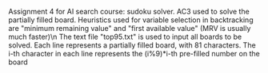 Assignment 4 for AI search course: sudoku solver.
AC3 used to solve the partially filled board. Heuristics used for variable selection in backtracking are "minimum remaining value" and "first available value" (MRV is usually much faster)\n
The text file "top95.txt" is used to input all boards to be solved. Each line represents a partially filled board, with 81 characters. The i-th character in each line represents the (i%9)*i-th pre-filled number on the board
